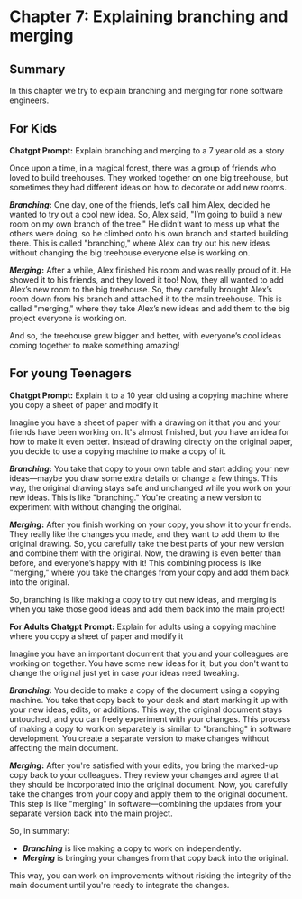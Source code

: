 # Chapter 7: Explaining branching and merging

## Summary
In this chapter we try to explain branching and merging for none software engineers.

## For Kids
**Chatgpt Prompt:** Explain branching and merging to a 7 year old as a story

Once upon a time, in a magical forest, there was a group of friends who loved to build treehouses. They worked together on one big treehouse, but sometimes they had different ideas on how to decorate or add new rooms.

***Branching*:** One day, one of the friends, let’s call him Alex, decided he wanted to try out a cool new idea. So, Alex said, "I’m going to build a new room on my own branch of the tree." He didn’t want to mess up what the others were doing, so he climbed onto his own branch and started building there. This is called "branching," where Alex can try out his new ideas without changing the big treehouse everyone else is working on.

***Merging*:** After a while, Alex finished his room and was really proud of it. He showed it to his friends, and they loved it too! Now, they all wanted to add Alex’s new room to the big treehouse. So, they carefully brought Alex’s room down from his branch and attached it to the main treehouse. This is called "merging," where they take Alex’s new ideas and add them to the big project everyone is working on.

And so, the treehouse grew bigger and better, with everyone’s cool ideas coming together to make something amazing!

## For young Teenagers
**Chatgpt Prompt:** Explain it to a 10 year old using a copying machine where you copy a sheet of paper and modify it

Imagine you have a sheet of paper with a drawing on it that you and your friends have been working on. It's almost finished, but you have an idea for how to make it even better. Instead of drawing directly on the original paper, you decide to use a copying machine to make a copy of it. 

***Branching*:** You take that copy to your own table and start adding your new ideas—maybe you draw some extra details or change a few things. This way, the original drawing stays safe and unchanged while you work on your new ideas. This is like "branching." You're creating a new version to experiment with without changing the original.

***Merging*:** After you finish working on your copy, you show it to your friends. They really like the changes you made, and they want to add them to the original drawing. So, you carefully take the best parts of your new version and combine them with the original. Now, the drawing is even better than before, and everyone’s happy with it! This combining process is like "merging," where you take the changes from your copy and add them back into the original.

So, branching is like making a copy to try out new ideas, and merging is when you take those good ideas and add them back into the main project!


**For Adults**
**Chatgpt Prompt:** Explain for adults using a copying machine where you copy a sheet of paper and modify it

Imagine you have an important document that you and your colleagues are working on together. You have some new ideas for it, but you don't want to change the original just yet in case your ideas need tweaking.

***Branching*:** You decide to make a copy of the document using a copying machine. You take that copy back to your desk and start marking it up with your new ideas, edits, or additions. This way, the original document stays untouched, and you can freely experiment with your changes. This process of making a copy to work on separately is similar to "branching" in software development. You create a separate version to make changes without affecting the main document.

***Merging*:** After you're satisfied with your edits, you bring the marked-up copy back to your colleagues. They review your changes and agree that they should be incorporated into the original document. Now, you carefully take the changes from your copy and apply them to the original document. This step is like "merging" in software—combining the updates from your separate version back into the main project.

So, in summary:
- ***Branching*** is like making a copy to work on independently.
- ***Merging*** is bringing your changes from that copy back into the original. 

This way, you can work on improvements without risking the integrity of the main document until you're ready to integrate the changes.